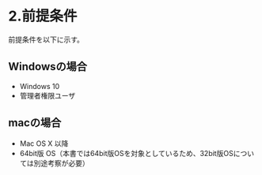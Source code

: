 # 2.前提条件
前提条件を以下に示す。

## Windowsの場合

- Windows 10
- 管理者権限ユーザ



## macの場合

- Mac OS X 以降
- 64bit版 OS（本書では64bit版OSを対象としているため、32bit版OSについては別途考察が必要）